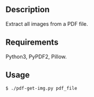 ## Description

Extract all images from a PDF file.

## Requirements

Python3, PyPDF2, Pillow.

## Usage

```
$ ./pdf-get-img.py pdf_file
```
